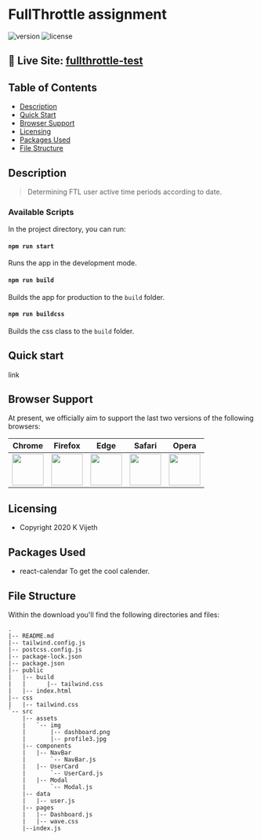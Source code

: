 
# FullThrottle assignment

![version](https://img.shields.io/badge/version-1.0.0-blue.svg) ![license](https://img.shields.io/badge/license-MIT-blue.svg)</a>

## 🎏 Live Site: [fullthrottle-test](https://fullthrottle-test.netlify.app/)

## Table of Contents

* [Description](#description)
* [Quick Start](#quick-start)
* [Browser Support](#browser-support)
* [Licensing](#licensing)
* [Packages Used](#package-used)
* [File Structure](#file-structure)

## Description
> Determining FTL user active time periods according to date.

### Available Scripts

In the project directory, you can run:

#### `npm run start`

Runs the app in the development mode.<br />

#### `npm run build`

Builds the app for production to the `build` folder.<br />

#### `npm run buildcss`

Builds the css class to the `build` folder.<br />

## Quick start

link

## Browser Support

At present, we officially aim to support the last two versions of the following browsers:

| Chrome | Firefox | Edge | Safari | Opera |
|:---:|:---:|:---:|:---:|:---:|
| <img src="https://github.com/creativetimofficial/public-assets/blob/master/logos/chrome-logo.png?raw=true" width="64" height="64"> | <img src="https://raw.githubusercontent.com/creativetimofficial/public-assets/master/logos/firefox-logo.png" width="64" height="64"> | <img src="https://raw.githubusercontent.com/creativetimofficial/public-assets/master/logos/edge-logo.png" width="64" height="64"> | <img src="https://raw.githubusercontent.com/creativetimofficial/public-assets/master/logos/safari-logo.png" width="64" height="64"> | <img src="https://raw.githubusercontent.com/creativetimofficial/public-assets/master/logos/opera-logo.png" width="64" height="64"> |

## Licensing

- Copyright 2020 K Vijeth

## Packages Used

- react-calendar
To get the cool calender.

## File Structure
Within the download you'll find the following directories and files:

```
.
|-- README.md
|-- tailwind.config.js
|-- postcss.config.js
|-- package-lock.json
|-- package.json
|-- public
|   |-- build
|   |      |-- tailwind.css
|   |-- index.html
|-- css
|   |-- tailwind.css
`-- src
    |-- assets
    |   `-- img
    |       |-- dashboard.png
    |       |-- profile3.jpg
    |-- components
    |   |-- NavBar
    |       `-- NavBar.js
    |   |-- UserCard
    |       `-- UserCard.js
    |   |-- Modal
    |       `-- Modal.js
    |-- data
    |   |-- user.js
    |-- pages
    |   |-- Dashboard.js
    |   |-- wave.css
    |--index.js
```
